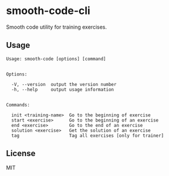 # smooth-code-cli

Smooth code utility for training exercises.

## Usage

```
Usage: smooth-code [options] [command]


Options:

  -V, --version  output the version number
  -h, --help     output usage information


Commands:

  init <training-name>  Go to the beginning of exercise
  start <exercise>      Go to the beginning of an exercise
  end <exercise>        Go to the end of an exercise
  solution <exercise>   Get the solution of an exercise
  tag                   Tag all exercises [only for trainer]
```

## License

MIT
